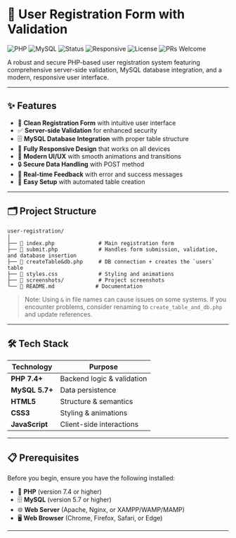 # 🔐 User Registration Form with Validation

![PHP](https://img.shields.io/badge/PHP-7.4%2B-777bb3?logo=php&logoColor=white)
![MySQL](https://img.shields.io/badge/MySQL-5.7%2B-00758f?logo=mysql&logoColor=white)
![Status](https://img.shields.io/badge/Status-Active-brightgreen)
![Responsive](https://img.shields.io/badge/Responsive-Yes-blue)
![License](https://img.shields.io/badge/License-MIT-green)
![PRs Welcome](https://img.shields.io/badge/PRs-welcome-orange)

A robust and secure PHP-based user registration system featuring comprehensive server-side validation, MySQL database integration, and a modern, responsive user interface.

---

## ✨ Features

- 📝 **Clean Registration Form** with intuitive user interface
- ✅ **Server-side Validation** for enhanced security
- 🗄️ **MySQL Database Integration** with proper table structure
- 📱 **Fully Responsive Design** that works on all devices
- 🎨 **Modern UI/UX** with smooth animations and transitions
- 🔒 **Secure Data Handling** with POST method
- 💬 **Real-time Feedback** with error and success messages
- 🚀 **Easy Setup** with automated table creation

---

## 🗂️ Project Structure

```
user-registration/
│
├── 📄 index.php              # Main registration form
├── 📄 submit.php             # Handles form submission, validation, and database insertion
├── 📄 createTable&db.php     # DB connection + creates the `users` table
├── 🎨 styles.css             # Styling and animations
├── 📁 screenshots/           # Project screenshots
└── 📄 README.md             # Documentation
```

> Note: Using `&` in file names can cause issues on some systems. If you encounter problems, consider renaming to `create_table_and_db.php` and update references.
---

## 🛠️ Tech Stack

| Technology | Purpose |
|------------|---------|
| **PHP 7.4+** | Backend logic & validation |
| **MySQL 5.7+** | Data persistence |
| **HTML5** | Structure & semantics |
| **CSS3** | Styling & animations |
| **JavaScript** | Client-side interactions |

---

## 📋 Prerequisites

Before you begin, ensure you have the following installed:

- 🐘 **PHP** (version 7.4 or higher)
- 🗄️ **MySQL** (version 5.7 or higher)
- 🌐 **Web Server** (Apache, Nginx, or XAMPP/WAMP/MAMP)
- 🖥️ **Web Browser** (Chrome, Firefox, Safari, or Edge)

---
